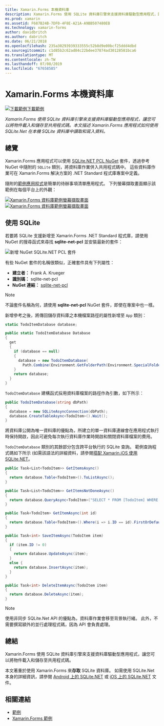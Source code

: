 ```yaml
---
title: Xamarin.Forms 本機資料庫
description: Xamarin.Forms 使用 SQLite 資料庫引擎來支援資料庫驅動型應用程式，讓您可以將物件載入和儲存至共用程式碼。 本文描述 Xamarin.Forms 應用程式如何使用 SQLite.Net 在本機 SQLite 資料庫中讀取和寫入資料。
ms.prod: xamarin
ms.assetid: F687B24B-7DF0-4F8E-A21A-A9BB507480EB
ms.technology: xamarin-forms
author: davidbritch
ms.author: dabritch
ms.date: 06/21/2018
ms.openlocfilehash: 235a30293939333555c52b8d9e00bcf25ddd4dbd
ms.sourcegitcommit: c1d85b2c62ad84c22bdee37874ad30128581bca6
ms.translationtype: MT
ms.contentlocale: zh-TW
ms.lasthandoff: 07/08/2019
ms.locfileid: "67658585"
---
```

# <a name="xamarinforms-local-databases"></a>Xamarin.Forms 本機資料庫

[![下載範例](~/media/shared/download.png)下載範例](https://developer.xamarin.com/samples/xamarin-forms/Todo/)

_Xamarin.Forms 使用 SQLite 資料庫引擎來支援資料庫驅動型應用程式，讓您可以將物件載入和儲存至共用程式碼。本文描述 Xamarin.Forms 應用程式如何使用 SQLite.Net 在本機 SQLite 資料庫中讀取和寫入資料。_

## <a name="overview"></a>總覽

Xamarin.Forms 應用程式可以使用 [SQLite.NET PCL NuGet](https://www.nuget.org/packages/sqlite-net-pcl/) 套件，透過參考 NuGet 中隨附的 `SQLite` 類別，將資料庫作業併入共用程式碼中。 這些資料庫作業可在 Xamarin.Forms 解決方案的 .NET Standard 程式庫專案中定義。

隨附的[範例應用程式](https://github.com/xamarin/xamarin-forms-samples/tree/master/Todo)是簡單的待辦事項清單應用程式。 下列螢幕擷取畫面顯示該範例在每個平台上的外觀：

[![Xamarin.Forms 資料庫範例螢幕擷取畫面](databases-images/todo-list-sml.png "TodoList 第一頁螢幕擷取畫面")](databases-images/todo-list.png#lightbox "TodoList 第一頁螢幕擷取畫面") [ ![Xamarin.Forms 資料庫範例螢幕擷取畫面](databases-images/todo-list-sml.png "TodoList 第一頁螢幕擷取畫面")](databases-images/todo-list.png#lightbox "TodoList 第一頁螢幕擷取畫面")

<a name="Using_SQLite_with_PCL" />

## <a name="using-sqlite"></a>使用 SQLite

若要將 SQLite 支援新增至 Xamarin.Forms .NET Standard 程式庫，請使用 NuGet 的搜尋函式來尋找 **sqlite-net-pcl** 並安裝最新的套件：

![新增 NuGet SQLite.NET PCL 套件](databases-images/vs2017-sqlite-pcl-nuget.png "新增 NuGet SQLite.NET PCL 套件")

有些 NuGet 套件的名稱很類似，正確套件具有下列屬性：

- **建立者：** Frank A. Krueger
- **識別碼：** sqlite-net-pcl
- **NuGet 連結：** [sqlite-net-pcl](https://www.nuget.org/packages/sqlite-net-pcl/)

> [!NOTE]
> 不論套件名稱為何，請使用 **sqlite-net-pcl** NuGet 套件，即使在專案中也一樣。

新增參考之後，將傳回儲存資料庫之本機檔案路徑的屬性新增至 `App` 類別：

```csharp
static TodoItemDatabase database;

public static TodoItemDatabase Database
{
  get
  {
    if (database == null)
    {
      database = new TodoItemDatabase(
        Path.Combine(Environment.GetFolderPath(Environment.SpecialFolder.LocalApplicationData), "TodoSQLite.db3"));
    }
    return database;
  }
}
```

`TodoItemDatabase` 建構函式採用資料庫檔案的路徑作為引數，如下所示：

```csharp
public TodoItemDatabase(string dbPath)
{
  database = new SQLiteAsyncConnection(dbPath);
  database.CreateTableAsync<TodoItem>().Wait();
}
```

將資料庫公開為唯一資料庫的優點為，所建立的單一資料庫連線會在應用程式執行時保持開啟，因此可避免每次執行資料庫作業時開啟和關閉資料庫檔案的費用。

`TodoItemDatabase` 類別的其餘部分包含跨平台執行的 SQLite 查詢。 範例查詢程式碼如下所示 (如需該語法的詳細資料，請參閱[搭配 Xamarin.iOS 使用 SQLite.NET](~/ios/data-cloud/data/using-sqlite-orm.md)。

```csharp
public Task<List<TodoItem>> GetItemsAsync()
{
  return database.Table<TodoItem>().ToListAsync();
}

public Task<List<TodoItem>> GetItemsNotDoneAsync()
{
  return database.QueryAsync<TodoItem>("SELECT * FROM [TodoItem] WHERE [Done] = 0");
}

public Task<TodoItem> GetItemAsync(int id)
{
  return database.Table<TodoItem>().Where(i => i.ID == id).FirstOrDefaultAsync();
}

public Task<int> SaveItemAsync(TodoItem item)
{
  if (item.ID != 0)
  {
    return database.UpdateAsync(item);
  }
  else {
    return database.InsertAsync(item);
  }
}

public Task<int> DeleteItemAsync(TodoItem item)
{
  return database.DeleteAsync(item);
}
```

> [!NOTE]
> 使用非同步 SQLite.Net API 的優點為，資料庫作業會移至背景執行緒。 此外，不需要撰寫額外的並行處理程式碼，因為 API 會負責處理。

## <a name="summary"></a>總結

Xamarin.Forms 使用 SQLite 資料庫引擎來支援資料庫驅動型應用程式，讓您可以將物件載入和儲存至共用程式碼。

本文著重於使用 Xamarin.Forms 來**存取** SQLite 資料庫。 如需使用 SQLite.Net 本身的詳細資訊，請參閱 [Android 上的 SQLite.NET](~/android/data-cloud/data-access/using-sqlite-orm.md) 或 [iOS 上的 SQLite.NET](~/ios/data-cloud/data/using-sqlite-orm.md) 文件。

## <a name="related-links"></a>相關連結

- [範例](https://developer.xamarin.com/samples/xamarin-forms/Todo/)
- [Xamarin.Forms 範例](https://developer.xamarin.com/samples/xamarin-forms/all/)

